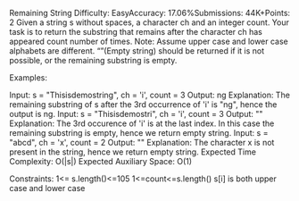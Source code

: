 Remaining String
Difficulty: EasyAccuracy: 17.06%Submissions: 44K+Points: 2
Given a string s without spaces, a character ch and an integer count. Your task is to return the substring that remains after the character ch has appeared count number of times.
Note:  Assume upper case and lower case alphabets are different. “”(Empty string) should be returned if it is not possible, or the remaining substring is empty.

Examples:

Input: s = "Thisisdemostring", ch = 'i', count = 3
Output: ng
Explanation: The remaining substring of s after the 3rd
occurrence of 'i' is "ng", hence the output is ng.
Input: s = "Thisisdemostri", ch = 'i', count = 3
Output: ""
Explanation: The 3rd occurence of 'i' is at the last index. In this case the remaining substring is empty, hence we return empty string.
Input: s = "abcd", ch = 'x', count = 2
Output: ""
Explanation: The character x is not present in the string, hence we return empty string.
Expected Time Complexity: O(|s|)
Expected Auxiliary Space: O(1)

Constraints:
1<= s.length()<=105
1<=count<=s.length()
s[i] is both upper case and lower case